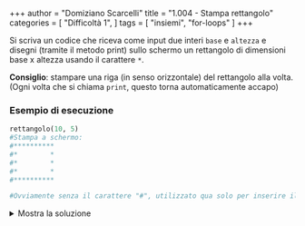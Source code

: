 +++
author = "Domiziano Scarcelli"
title = "1.004 - Stampa rettangolo"
categories = [
    "Difficoltà 1",
]
tags = [
    "insiemi",
    "for-loops"
]
+++

Si scriva un codice che riceva come input due interi `base` e `altezza` e disegni (tramite il metodo print) sullo schermo un rettangolo di dimensioni base x altezza usando il carattere `*`.

**Consiglio**: stampare una riga (in senso orizzontale) del rettangolo alla volta. (Ogni volta che si chiama `print`, questo torna automaticamente accapo)

### Esempio di esecuzione

```python
rettangolo(10, 5)
#Stampa a schermo:
#**********
#*        *
#*        *
#*        *
#**********

#Ovviamente senza il carattere "#", utilizzato qua solo per inserire il commento
```

<details>
<summary>Mostra la soluzione</summary>

```python
def stampa_rettangolo(base, altezza):
    for i in range(altezza):
        if i == 0 or i == altezza-1:
            print("*" * base)
        else:
            print("*" + " " * (base - 2) + "*")
    return
```

</details>
